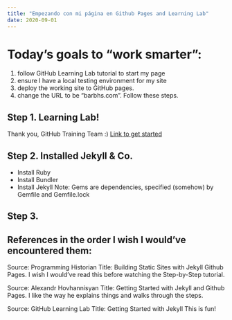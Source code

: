 ```yaml
---
title: "Empezando con mi página en Github Pages and Learning Lab"
date: 2020-09-01
---
```


# Today’s goals to “work smarter”:
1. follow GitHub Learning Lab tutorial to start my page
2. ensure I have a local testing environment for my site
3. deploy the working site to GitHub pages.
4. change the URL to be “barbhs.com”. Follow these steps. 

## Step 1. Learning Lab!
Thank you, GitHub Training Team :)
[Link to get started](https://lab.github.com/githubtraining/github-pages?overlay=register-box-overlay)


## Step 2. Installed Jekyll & Co.
* Install Ruby
* Install Bundler
* Install Jekyll
Note: Gems are dependencies, specified (somehow) by Gemfile and Gemfile.lock  


## Step 3. 


## References in the order I wish I would’ve encountered them:  

Source: Programming Historian
Title: Building Static Sites with Jekyll Github Pages. 
I wish I would’ve read this before watching the Step-by-Step tutorial. 

Source: Alexandr Hovhannisyan
Title: Getting Started with Jekyll and Github Pages.
I like the way he explains things and walks through the steps. 

Source: GitHub Learning Lab 
Title: Getting Started with Jekyll
This is fun!
